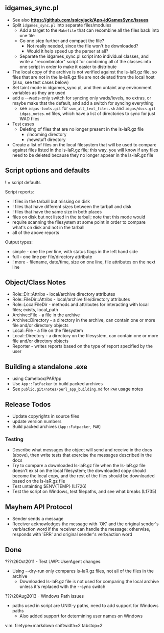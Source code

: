 ## idgames_sync.pl ##
- See also **https://github.com/spicyjack/App-idGamesSync/issues**
- Split `idgames_sync.pl` into separate files/modules
  - Add a target to the `Makefile` that can recombine all the files back into
    one file
  - Go one step further and compact the file?
    - Not really needed, since the file won't be downloaded?
    - Would it help speed up the parser at all?
  - Separate the idgames_sync.pl script into individual classes, and write a
    "recombinator" script for combining all of the classes into one script in
    order to make it easier to distribute
- The local copy of the archive is not verified against the ls-laR.gz file, so
  files that are not in the ls-laR.gz file are not deleted from the local host
  (also, see test cases below)
- Set taint mode in idgames_sync.pl, and then untaint any environment
  variables as they are used
- add a --wads-only switch for syncing only wads/levels, no extras, or maybe
  make that the default, and add a switch for syncing everything
  - see `idgas-tools.git` for `sum_all_text_files.sh` and `idgas/docs.git`
    `idgas_notes.md` files, which have a list of directories to sync for just
    WAD files
- Test cases
  - Deleting of files that are no longer present in the ls-laR.gz file
    - /incoming directory
    - /newstuff directory
- Create a list of files on the local filesystem that will be used to compare
  against files listed in the ls-laR.gz file; this way, you will know if any
  files need to be deleted because they no longer appear in the ls-laR.gz file

## Script options and defaults ##
! = script defaults

Script reports:
- ! files in the tarball but missing on disk
- ! files that have different sizes between the tarball and disk
- ! files that have the same size in both places
- files on disk but not listed in the tarball; note that this mode would
- require scanning the filesystem at some point in order to compare what's
  on disk and not in the tarball
- all of the above reports

Output types:
- simple - one file per line, with status flags in the left hand side
- full - one line per file/directory attribute
- ! more - filename, date/time, size on one line, file attributes on the next
  line


## Object/Class Notes ##
- Role::Dir::Attribs - local/archive directory attributes
- Role::FileDir::Attribs - local/archive file/directory attributes
- Role::LocalFileDir - methods and attributes for interacting with local
  files; exists, local_path
- Archive::File - a file in the archive
- Archive::Directory - a directory in the archive, can contain one or more
  file and/or directory objects
- Local::File - a file on the filesystem
- Local::Directory - a directory on the filesystem, can contain one or more
  file and/or directory objects
- Reporter - writes reports based on the type of report specified by the
  user

## Building a standalone .exe ##
- using Camelbox/PAR/pp
- Use `App::FatPacker` to build packed archives
- See `public.git/notes/perl_app_building.md` for `PAR` usage notes

## Release Todos ##
- Update copyrights in source files
- update version numbers
- Build packed archives (`App::Fatpacker`, `PAR`)

### Testing ###
- Describe what messages the object will send and receive in the docs (above),
  then write tests that exercise the messages described in the docs
- Try to compare a downloaded ls-laR.gz file when the ls-laR.gz file doesn't
  exist on the local filesystem; the downloaded copy should become the local
  copy, and the rest of the files should be downloaded based on the ls-laR.gz
  file
- Test untainting $ENV{TEMP} (L1726)
- Test the script on Windows, test filepaths, and see what breaks (L1735)

## Mayhem API Protocol ##
- Sender sends a message
- Receiver acknowledges the message with 'OK' and the original sender's
  verb/action word if the receiver can handle the message; otherwise, responds
  with 'ERR' and original sender's verb/action word

## Done ##
???/26Oct2011 - Test LWP::UserAgent changes
- Using --dry-run only compares ls-laR.gz files, not all of the files in the
  archive
  - Downloaded ls-laR.gz file is not used for comparing the local archive
    unless it's replaced with the --sync switch

???/20Aug2013 - Windows Path issues
- paths used in script are UNIX-y paths, need to add support for Windows paths
  - Also added support for determining user names on Windows

vim: filetype=markdown shiftwidth=2 tabstop=2
